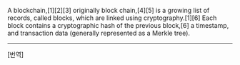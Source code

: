 A blockchain,[1][2][3] originally block chain,[4][5] is a growing list of records, called blocks, which are linked using cryptography.[1][6] Each block contains a cryptographic hash of the previous block,[6] a timestamp, and transaction data (generally represented as a Merkle tree).

*  *  *
[번역]
